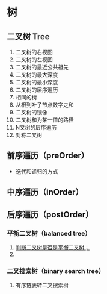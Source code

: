 # 树

## 二叉树 Tree
1. 二叉树的右视图
2. 二叉树的左视图
3. 二叉树的最近公共祖先
4. 二叉树的最大深度
5. 二叉树的最小深度
6. 二叉树的层序遍历
7. 相同的树
8. 从根到叶子节点数字之和
9. 二叉树的镜像
10. 二叉树和为某一值的路径
11. N叉树的层序遍历
12. 对称二叉树

## 前序遍历（preOrder）
* 迭代和递归的方式

## 中序遍历（inOrder）

## 后序遍历（postOrder）

### 平衡二叉树（balanced tree）

1. [判断二叉树是否是平衡二叉树；](https://leetcode-cn.com/problems/balanced-binary-tree/)
2.

### 二叉搜索树（binary search tree）

1. 有序链表转二叉搜索树